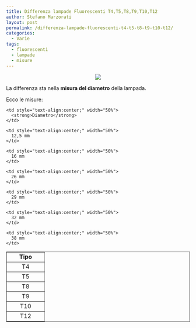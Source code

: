```yaml
---
title: Differenza lampade Fluorescenti T4,T5,T8,T9,T10,T12
author: Stefano Marzorati
layout: post
permalink: /differenza-lampade-fluorescenti-t4-t5-t8-t9-t10-t12/
categories:
  - Varie
tags:
  - fluorescenti
  - lampade
  - misure
---
```

<p align="center">
  <img src="https://c1.staticflickr.com/1/430/31570880033_d982ac4076_o.jpg">
</p>

La differenza sta nella **misura del diametro** della lampada.

Ecco le misure:   

<table width="50%" border="1">
  <tr>
    <td style="text-align:center;" width="50%">
      <strong>Tipo</strong>
    </td>
    
    <td style="text-align:center;" width="50%">
      <strong>Diametro</strong>
    </td>
  </tr>
  
  <tr>
    <td style="text-align:center;" width="50%">
      T4
    </td>
    
    <td style="text-align:center;" width="50%">
      12,5 mm
    </td>
  </tr>
  
  <tr>
    <td style="text-align:center;" width="50%">
      T5
    </td>
    
    <td style="text-align:center;" width="50%">
      16 mm
    </td>
  </tr>
  
  <tr>
    <td style="text-align:center;" width="50%">
      T8
    </td>
    
    <td style="text-align:center;" width="50%">
      26 mm
    </td>
  </tr>
  
  <tr>
    <td style="text-align:center;" width="50%">
      T9
    </td>
    
    <td style="text-align:center;" width="50%">
      29 mm
    </td>
  </tr>
  
  <tr>
    <td style="text-align:center;" width="50%">
      T10
    </td>
    
    <td style="text-align:center;" width="50%">
      32 mm
    </td>
  </tr>
  
  <tr>
    <td style="text-align:center;" width="50%">
      T12
    </td>
    
    <td style="text-align:center;" width="50%">
      38 mm
    </td>
  </tr>
</table>   